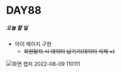 # DAY88

##### 오늘 할 일
* 마이 페이지 구현
  * ~~회원탈퇴 시 데이터 남기기(데이터 삭제 ×)~~


![화면 캡처 2022-08-09 110111](https://user-images.githubusercontent.com/103159709/183547515-9e5d9df4-9893-4b03-bec7-3b422c542b27.png)

